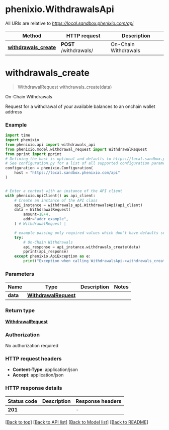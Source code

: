 # phenixio.WithdrawalsApi

All URIs are relative to *https://local.sandbox.phenixio.com/api*

Method | HTTP request | Description
------------- | ------------- | -------------
[**withdrawals_create**](WithdrawalsApi.md#withdrawals_create) | **POST** /withdrawals/ | On-Chain Withdrawals


# **withdrawals_create**
> WithdrawalRequest withdrawals_create(data)

On-Chain Withdrawals

Request for a withdrawal of your available balances to an onchain wallet address

### Example


```python
import time
import phenixio
from phenixio.api import withdrawals_api
from phenixio.model.withdrawal_request import WithdrawalRequest
from pprint import pprint
# Defining the host is optional and defaults to https://local.sandbox.phenixio.com/api
# See configuration.py for a list of all supported configuration parameters.
configuration = phenixio.Configuration(
    host = "https://local.sandbox.phenixio.com/api"
)


# Enter a context with an instance of the API client
with phenixio.ApiClient() as api_client:
    # Create an instance of the API class
    api_instance = withdrawals_api.WithdrawalsApi(api_client)
    data = WithdrawalRequest(
        amount=1E+4,
        addr="addr_example",
    ) # WithdrawalRequest | 

    # example passing only required values which don't have defaults set
    try:
        # On-Chain Withdrawals
        api_response = api_instance.withdrawals_create(data)
        pprint(api_response)
    except phenixio.ApiException as e:
        print("Exception when calling WithdrawalsApi->withdrawals_create: %s\n" % e)
```


### Parameters

Name | Type | Description  | Notes
------------- | ------------- | ------------- | -------------
 **data** | [**WithdrawalRequest**](WithdrawalRequest.md)|  |

### Return type

[**WithdrawalRequest**](WithdrawalRequest.md)

### Authorization

No authorization required

### HTTP request headers

 - **Content-Type**: application/json
 - **Accept**: application/json


### HTTP response details

| Status code | Description | Response headers |
|-------------|-------------|------------------|
**201** |  |  -  |

[[Back to top]](#) [[Back to API list]](../README.md#documentation-for-api-endpoints) [[Back to Model list]](../README.md#documentation-for-models) [[Back to README]](../README.md)

